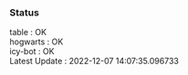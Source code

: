 ### Status


table : OK  
hogwarts : OK  
icy-bot : OK  
Latest Update : 2022-12-07 14:07:35.096733

